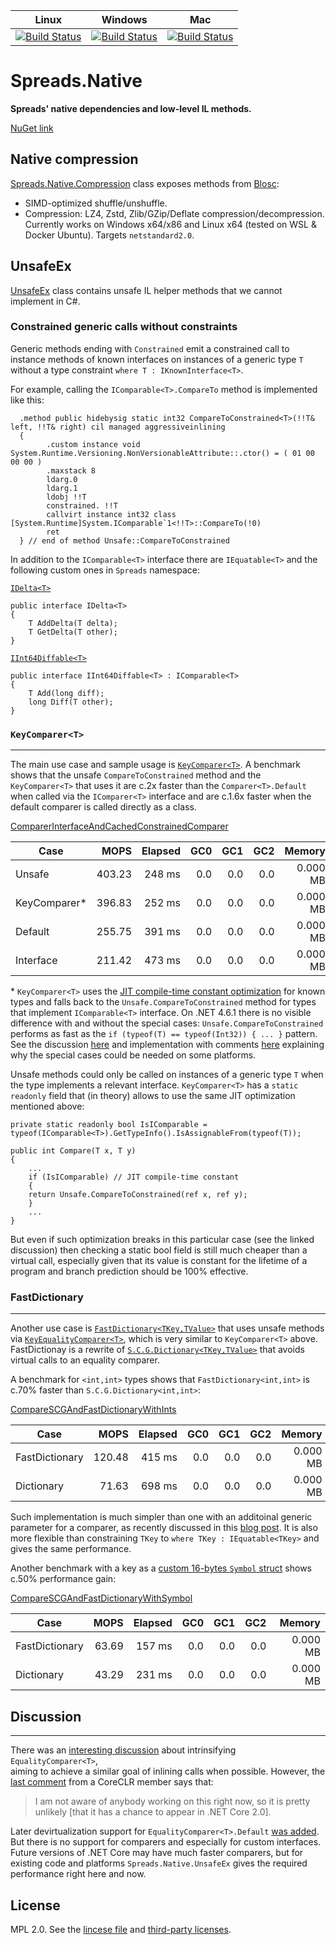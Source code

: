 
|   Linux    |  Windows   |     Mac    |
|:----------:|:----------:|:----------:|
|   [![Build Status](https://dev.azure.com/DataSpreads/Spreads/_apis/build/status/Spreads.Spreads.Native?branchName=master&jobName=Linux)](https://dev.azure.com/DataSpreads/Spreads/_build/latest?definitionId=7&branchName=master)    |  [![Build Status](https://dev.azure.com/DataSpreads/Spreads/_apis/build/status/Spreads.Spreads.Native?branchName=master&jobName=Windows)](https://dev.azure.com/DataSpreads/Spreads/_build/latest?definitionId=7&branchName=master)    | [![Build Status](https://dev.azure.com/DataSpreads/Spreads/_apis/build/status/Spreads.Spreads.Native?branchName=master&jobName=Mac)](https://dev.azure.com/DataSpreads/Spreads/_build/latest?definitionId=7&branchName=master)  |

# Spreads.Native

**Spreads' native dependencies and low-level IL methods.**

[NuGet link](https://www.nuget.org/packages/Spreads.Native)

## Native compression

[Spreads.Native.Compression](http://docs.dataspreads.io/spreads/libs/native/api/Spreads.Native.Compression.html) class exposes methods from [Blosc](https://github.com/Blosc/c-blosc/): 
* SIMD-optimized shuffle/unshuffle.
* Compression: LZ4, Zstd, Zlib/GZip/Deflate compression/decompression. 
Currently works on Windows x64/x86 and Linux x64 (tested on WSL & Docker Ubuntu). Targets `netstandard2.0`.

## UnsafeEx

[UnsafeEx](http://docs.dataspreads.io/spreads/libs/native/api/Spreads.Native.UnsafeEx.html) class contains unsafe IL helper methods that we cannot implement in C#.

### Constrained generic calls without constraints

Generic methods ending with `Constrained` emit a constrained call to instance methods of known interfaces on instances of a generic type `T` 
without a type constraint `where T : IKnownInterface<T>`.

For example, calling the `IComparable<T>.CompareTo` method is implemented like this:


```
  .method public hidebysig static int32 CompareToConstrained<T>(!!T& left, !!T& right) cil managed aggressiveinlining
  {
        .custom instance void System.Runtime.Versioning.NonVersionableAttribute::.ctor() = ( 01 00 00 00 )
        .maxstack 8
        ldarg.0
        ldarg.1
        ldobj !!T
        constrained. !!T
        callvirt instance int32 class [System.Runtime]System.IComparable`1<!!T>::CompareTo(!0)
        ret 
  } // end of method Unsafe::CompareToConstrained
```

In addition to the `IComparable<T>` interface there are `IEquatable<T>` and the following custom ones in `Spreads` namespace:

[`IDelta<T>`](http://docs.dataspreads.io/spreads/libs/native/api/Spreads.Native.IDelta-1.html)
```
public interface IDelta<T>
{
    T AddDelta(T delta);
    T GetDelta(T other);
}

```
[`IInt64Diffable<T>`](http://docs.dataspreads.io/spreads/libs/native/api/Spreads.Native.IInt64Diffable-1.html)

```
public interface IInt64Diffable<T> : IComparable<T>
{
    T Add(long diff);
    long Diff(T other);
}

```


### `KeyComparer<T>`
---------------------

The main use case and sample usage is [`KeyComparer<T>`](http://docs.dataspreads.io/spreads/api/Spreads.KeyComparer-1.html). 
A benchmark shows that the unsafe `CompareToConstrained` method and the `KeyComparer<T>` that uses it are c.2x faster than the `Comparer<T>.Default`
when called via the `IComparer<T>` interface and are c.1.6x faster when the default comparer is called directly as a class.


[ComparerInterfaceAndCachedConstrainedComparer](https://github.com/Spreads/Spreads/blob/11625d1632ec5b8ce62c40c4215b1e6e48a6998d/tests/Spreads.Core.Tests/Collections/KeyComparerTests.cs#L15)


 Case                |    MOPS |  Elapsed |   GC0 |   GC1 |   GC2 |  Memory 
------------         |--------:|---------:|------:|------:|------:|--------:
Unsafe               |  403.23 |   248 ms |   0.0 |   0.0 |   0.0 | 0.000 MB
KeyComparer*         |  396.83 |   252 ms |   0.0 |   0.0 |   0.0 | 0.000 MB
Default              |  255.75 |   391 ms |   0.0 |   0.0 |   0.0 | 0.000 MB
Interface            |  211.42 |   473 ms |   0.0 |   0.0 |   0.0 | 0.000 MB


\* `KeyComparer<T>` uses the [JIT compile-time constant optimization](https://github.com/dotnet/corefx/blob/master/src/System.Numerics.Vectors/src/System/Numerics/Vector.cs#L14-L20) 
for known types and falls back to the `Unsafe.CompareToConstrained` method for types that implement `IComparable<T>` interface.
On .NET 4.6.1 there is no visible difference with and without the special cases: `Unsafe.CompareToConstrained` 
performs as fast as the `if (typeof(T) == typeof(Int32)) { ... }` pattern. See the discussion [here](https://github.com/Spreads/Spreads/issues/100#issuecomment-298184971) and
implementation with comments [here](https://github.com/Spreads/Spreads/blob/62639cea51a3df0010501e3dcba8d7a85f2e3022/src/Spreads.Core/KeyComparer.cs#L177-L226) explaining why 
the special cases could be needed on some platforms.


Unsafe methods could only be called on instances of a generic type `T` when the type implements a relevant interface. `KeyComparer<T>`
has a `static readonly` field that (in theory) allows to use the same JIT optimization mentioned above:

```
private static readonly bool IsIComparable = typeof(IComparable<T>).GetTypeInfo().IsAssignableFrom(typeof(T));

public int Compare(T x, T y)
{
    ...
    if (IsIComparable) // JIT compile-time constant 
    {
    return Unsafe.CompareToConstrained(ref x, ref y);
    }
    ...
}

```

But even if such optimization breaks in this particular case (see the linked discussion) then checking a static bool field is 
still much cheaper than a virtual call, especially given that its value is constant for the lifetime of a program and branch 
prediction should be 100% effective.



### FastDictionary
---------------

Another use case is [`FastDictionary<TKey,TValue>`](http://docs.dataspreads.io/spreads/api/Spreads.Collections.Generic.FastDictionary-2.html) 
that uses unsafe methods via [`KeyEqualityComparer<T>`](http://docs.dataspreads.io/spreads/api/Spreads.KeyEqualityComparer-1.html), 
which is very similar to `KeyComparer<T>` above. FastDictionay is a rewrite of [`S.C.G.Dictionary<TKey,TValue>`](https://docs.microsoft.com/en-us/dotnet/api/system.collections.generic.dictionary-2) that avoids virtual calls
to an equality comparer.

A benchmark for `<int,int>` types shows that `FastDictionary<int,int>` is c.70% faster than `S.C.G.Dictionary<int,int>`:

[CompareSCGAndFastDictionaryWithInts](https://github.com/Spreads/Spreads/blob/8de8e7c5077002fd3d212bb8b2331e3802554e1f/tests/Spreads.Core.Tests/Collections/FastDictionaryTests.cs#L17)


 Case                |    MOPS |  Elapsed |   GC0 |   GC1 |   GC2 |  Memory
---------------      |--------:|---------:|------:|------:|------:|--------:
FastDictionary       |  120.48 |   415 ms |   0.0 |   0.0 |   0.0 | 0.000 MB
Dictionary           |   71.63 |   698 ms |   0.0 |   0.0 |   0.0 | 0.000 MB


Such implementation is much simpler than one with an additoinal generic parameter for a comparer, as recently discussed in this [blog post](https://ayende.com/blog/177377/fast-dictionary-and-struct-generic-arguments).
It is also more flexible than constraining `TKey` to `where TKey : IEquatable<TKey>` and gives the same performance.

Another benchmark with a key as a [custom 16-bytes `Symbol` struct](http://docs.dataspreads.io/spreads/api/Spreads.DataTypes.Symbol.html) shows c.50% performance gain:


[CompareSCGAndFastDictionaryWithSymbol](https://github.com/Spreads/Spreads/blob/8de8e7c5077002fd3d212bb8b2331e3802554e1f/tests/Spreads.Core.Tests/Collections/FastDictionaryTests.cs#L65)

 Case                |    MOPS |  Elapsed |   GC0 |   GC1 |   GC2 |  Memory
---------------      |--------:|---------:|------:|------:|------:|--------:
FastDictionary       |   63.69 |   157 ms |   0.0 |   0.0 |   0.0 | 0.000 MB
Dictionary           |   43.29 |   231 ms |   0.0 |   0.0 |   0.0 | 0.000 MB


## Discussion
---------------

There was an [interesting discussion](https://github.com/dotnet/coreclr/issues/6520) about intrinsifying `EqualityComparer<T>`,  
aiming to achieve a similar goal of inlining calls when possible. However, the [last comment](https://github.com/dotnet/coreclr/issues/6688#issuecomment-295340599) from a CoreCLR member says that:

> I am not aware of anybody working on this right now, so it is pretty unlikely [that it has a chance to appear in .NET Core 2.0].

Later devirtualization support for `EqualityComparer<T>.Default` [was added](https://github.com/dotnet/coreclr/pull/14125). 
But there is no support for comparers and especially for custom interfaces. Future versions of .NET Core may have much faster 
comparers, but for existing code and platforms `Spreads.Native.UnsafeEx` gives the required performance right here and now.

## License

MPL 2.0. See the [lincese file](https://github.com/Spreads/Spreads.Native/blob/master/LICENSE.txt) and [third-party licenses](https://github.com/Spreads/Spreads.Native/blob/master/LICENSE.Dependencies.txt).
